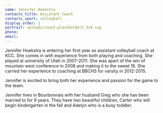 ```yaml
---
name: Jennifer Hoekstra
contacts_title: Assistant Coach
contacts_sport: volleyball
display_order: 2
portrait: uploads/coach-placeholder2_3x4.svg
phone:
email:
---
```


Jennifer Hoekstra is entering her first year as assistant volleyball coach at KCC. She comes in with experience from both playing and coaching.  She played at university of Utah in 2007-2011. She was apart of the win of mountain west conference in 2008 and making it to the sweet 16. She carried her experience to coaching at BBCHS for varsity in 2012-2015. 

Jennifer is excited to bring both her experience and passion for the game to the team. 

Jennifer lives in Bourbonnais with her husband Greg who she has been married to for 9 years.  They have two beautiful children, Carter who will begin kindergarten in the fall and Adelyn who is a busy toddler.